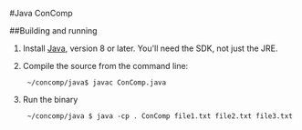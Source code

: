 #Java ConComp

##Building and running
1. Install [Java](http://www.java.com/en/download/help/index_installing.xml), version 8 or later.  You'll need the SDK, not just the JRE.
2. Compile the source from the command line:

		~/concomp/java$ javac ConComp.java

3. Run the binary

		~/concomp/java $ java -cp . ConComp file1.txt file2.txt file3.txt
		

